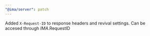 ```yaml
---
"@ima/server": patch
---
```


Added `X-Request-ID` to response headers and revival settings. Can be accesed through $IMA.$RequestID
